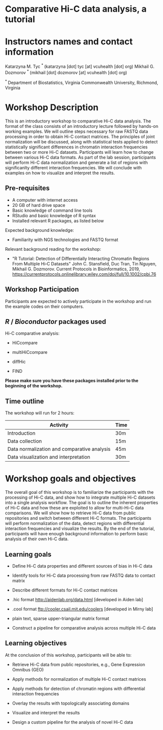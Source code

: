 
# Comparative Hi-C data analysis, a tutorial

# Instructors names and contact information

Katarzyna M. Tyc <sup>* </sup> (katarzyna [dot] tyc [at] vcuhealth [dot] org)
Mikhail G. Dozmorov <sup>* </sup> (mikhail [dot] dozmorov [at] vcuhealth [dot] org)

<sup>* </sup> Department of Biostatistics, Virginia Commonwealth University, Richmond, Virginia

# Workshop Description

This is an introductory workshop to comparative Hi-C data analysis. The format of the class consists of an introductory lecture followed by hands-on working examples. We will outline steps necessary for raw FASTQ data processing in order to obtain Hi-C contact matrices. The principles of joint normalization will be discussed, along with statistical tests applied to detect statistically significant differences in chromatin interaction frequencies between two or more Hi-C datasets. Participants will learn how to change between various Hi-C data formats. As part of the lab session, participants will perform Hi-C data normalization and generate a list of regions with significanlty different interaction frequencies. We will conclude with examples on how to visualize and interpret the results.

## Pre-requisites

* A computer with internet access 
* 20 GB of hard drive space
* Basic knowledge of command line tools
* RStudio and basic knowledge of R syntax
* Installed relevant R packages, as listed below

Expected background knowledge:

* Familiarity with NGS technologies and FASTQ format

Relevant background reading for the workshop:  

* "R Tutorial: Detection of Differentially Interacting Chromatin Regions From Multiple Hi‐C Datasets" John C. Stansfield, Duc Tran, Tin Nguyen, Mikhail G. Dozmorov. Current Protocols in Bioinformatics, 2019, https://currentprotocols.onlinelibrary.wiley.com/doi/full/10.1002/cpbi.76

## Workshop Participation

Participants are expected to actively participate in the workshop and run the example codes on their computers.

## _R_ / _Bioconductor_ packages used

Hi-C comparative analysis:

* HiCcompare

* multiHiCcompare 

* diffHic

* FIND

__Please make sure you have these packages installed prior to the beginning of the workshop.__

## Time outline

The workshop will run for 2 hours:

| Activity                     | Time |
|------------------------------|------|
| Introduction                 | 30m  |
| Data collection              | 15m  |
| Data normalization and comparative analysis  | 45m  |
| Data visualization and interpretation        | 30m  |

# Workshop goals and objectives

The overall goal of this workshop is to familiarize the participants with the processing of Hi-C data, and show how to integrate multiple Hi-C datasets into a single analysis workflow. The goal is to outline the inherent properties of Hi-C data and how these are exploited to allow for multi-Hi-C data comparisons. We will show how to retrieve Hi-C data from public repositories and switch between different Hi-C formats. The participants will perform normalization of the data, detect regions with differential interaction frequencies and visualize the results. By the end of the tutorial, participants will have enough background information to perform basic analysis of their own Hi-C data.

## Learning goals

* Define Hi-C data properties and different sources of bias in Hi-C data

* Identify tools for Hi-C data processing from raw FASTQ data to contact matrix

* Describe different formats for Hi-C contact matrices

- .hic format http://aidenlab.org/data.html [developed in Aiden lab]

- .cool format ftp://cooler.csail.mit.edu/coolers [developed in Mirny lab]

- plain text, sparse upper-triangular matrix format

* Construct a pipeline for comparative analysis across multiple Hi-C data

## Learning objectives

At the conclusion of this workshop, participants will be able to:

* Retrieve Hi-C data from public repositories, e.g., Gene Expression Omnibus (GEO) 

* Apply methods for normalization of multiple Hi-C contact matrices 

* Apply methods for detection of chromatin regions with differential interaction frequencies

* Overlay the results with topologically associating domains

* Visualize and interpret the results

* Design a custom pipeline for the analysis of novel Hi-C data
